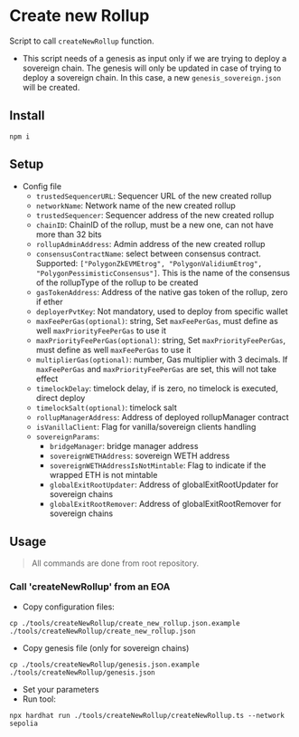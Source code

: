 # Create new Rollup

Script to call `createNewRollup` function.

-   This script needs of a genesis as input only if we are trying to deploy a sovereign chain. The genesis will only be updated in case of trying to deploy a sovereign chain. In this case, a new `genesis_sovereign.json` will be created.

## Install

```
npm i
```

## Setup

-   Config file
    -   `trustedSequencerURL`: Sequencer URL of the new created rollup
    -   `networkName`: Network name of the new created rollup
    -   `trustedSequencer`: Sequencer address of the new created rollup
    -   `chainID`: ChainID of the rollup, must be a new one, can not have more than 32 bits
    -   `rollupAdminAddress`: Admin address of the new created rollup
    -   `consensusContractName`: select between consensus contract. Supported: `["PolygonZkEVMEtrog", "PolygonValidiumEtrog", "PolygonPessimisticConsensus"]`. This is the name of the consensus of the rollupType of the rollup to be created
    -   `gasTokenAddress`: Address of the native gas token of the rollup, zero if ether
    -   `deployerPvtKey`: Not mandatory, used to deploy from specific wallet
    -   `maxFeePerGas(optional)`: string, Set `maxFeePerGas`, must define as well `maxPriorityFeePerGas` to use it
    -   `maxPriorityFeePerGas(optional)`: string, Set `maxPriorityFeePerGas`, must define as well `maxFeePerGas` to use it
    -   `multiplierGas(optional)`: number, Gas multiplier with 3 decimals. If `maxFeePerGas` and `maxPriorityFeePerGas` are set, this will not take effect
    - `timelockDelay`: timelock delay, if is zero, no timelock is executed, direct deploy
    - `timelockSalt(optional)`: timelock salt
    -   `rollupManagerAddress`: Address of deployed rollupManager contract
    -   `isVanillaClient`: Flag for vanilla/sovereign clients handling
    -   `sovereignParams`:
        -   `bridgeManager`: bridge manager address
        -   `sovereignWETHAddress`: sovereign WETH address
        -   `sovereignWETHAddressIsNotMintable`: Flag to indicate if the wrapped ETH is not mintable
        -   `globalExitRootUpdater`: Address of globalExitRootUpdater for sovereign chains
        -   `globalExitRootRemover`: Address of globalExitRootRemover for sovereign chains

## Usage

> All commands are done from root repository.

### Call 'createNewRollup' from an EOA

-   Copy configuration files:

```
cp ./tools/createNewRollup/create_new_rollup.json.example ./tools/createNewRollup/create_new_rollup.json
```

-   Copy genesis file (only for sovereign chains)

```
cp ./tools/createNewRollup/genesis.json.example ./tools/createNewRollup/genesis.json
```

-   Set your parameters
-   Run tool:

```
npx hardhat run ./tools/createNewRollup/createNewRollup.ts --network sepolia
```
